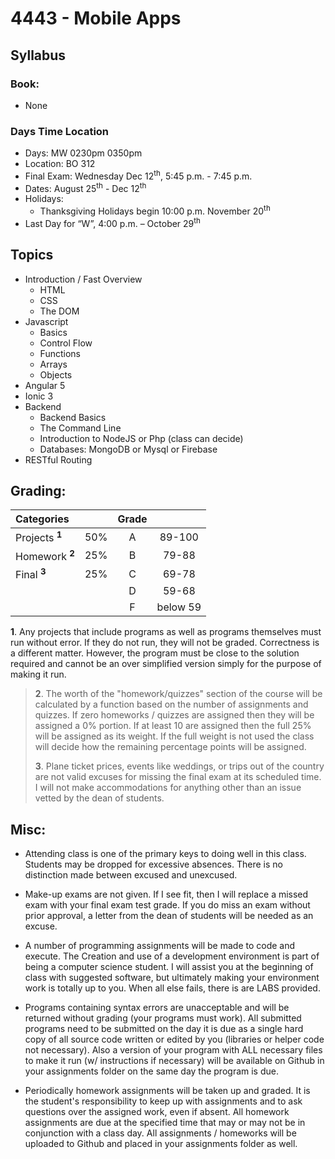 4443 - Mobile Apps
===========================
## Syllabus

### Book:
- None

### Days Time Location
- Days: MW 0230pm 0350pm 
- Location: BO 312
- Final Exam: Wednesday Dec 12<sup>th</sup>, 5:45 p.m. - 7:45 p.m.
- Dates: August 25<sup>th</sup> - Dec 12<sup>th</sup>
- Holidays: 
    - Thanksgiving Holidays begin 10:00 p.m. November 20<sup>th</sup>
- Last Day for “W”, 4:00 p.m. – October 29<sup>th</sup>

## Topics

- Introduction / Fast Overview
    - HTML
    - CSS
    - The DOM
- Javascript
    - Basics
    - Control Flow
    - Functions
    - Arrays
    - Objects
- Angular 5
- Ionic 3
- Backend
    - Backend Basics
    - The Command Line
    - Introduction to NodeJS or Php (class can decide)
    - Databases: MongoDB or Mysql or Firebase
- RESTful Routing



## Grading:	

| Categories                     |     |  Grade   |          | 
|:------------------------------ |:---:|:--------:|:--------:|
| Projects <sup>**1**</sup>      | 50% |  A       | 89-100   |
| Homework <sup>**2**</sup>      | 25% |  B       | 79-88    |
| Final <sup>**3**</sup>         | 25% |  C       | 69-78    |
| 	                             |     |  D       | 59-68    |
|                                |     |  F       | below 59 |


**1**. Any projects that include programs as well as programs themselves must run without error. If they do not run, they will not be graded. Correctness is a different matter. However, the program must be close to the solution required and cannot be an over simplified version simply for the purpose of making it run. 
>
>**2**. The worth of the "homework/quizzes" section of the course will be calculated by a function based on the number of assignments and quizzes. If zero homeworks / quizzes are assigned then they will be assigned a 0% portion. If at least 10 are assigned then the full 25% will be assigned as its weight. If the full weight is not used the class will decide how the remaining percentage points will be assigned. 
>
>**3**. Plane ticket prices, events like weddings, or trips out of the country are not valid excuses for missing the final exam at its scheduled time. I will not make accommodations for anything other than an issue vetted by the dean of students. 

## Misc:

- Attending class is one of the primary keys to doing well in this class. Students may be dropped for excessive absences. There is no distinction made between excused and unexcused. 

- Make-up exams are not given. If I see fit, then I will replace a missed exam with your final exam test grade.  If you do miss an exam without prior approval, a letter from the dean of students will be needed as an excuse. 

- A number of programming assignments will be made to code and execute. The Creation and use of a development environment is part of being a computer science student. I will assist you at the beginning of class with suggested software, but ultimately making your environment work is totally up to you. When all else fails, there is are LABS provided.

- Programs containing syntax errors are unacceptable and will be returned without grading (your programs must work). All submitted programs need to be submitted on the day it is due as a single hard copy of all source code written or edited by you (libraries or helper code not necessary). Also a version of your program with ALL necessary files to make it run (w/ instructions if necessary) will be available on Github in your assignments folder on the same day the program is due. 

- Periodically homework assignments will be taken up and graded. It is the student's responsibility to keep up with assignments and to ask questions over the assigned work, even if absent. All homework assignments are due at the specified time that may or may not be in conjunction with a class day. All assignments / homeworks will be uploaded to Github and placed in your assignments folder as well.
